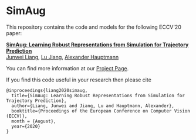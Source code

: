 # SimAug

This repository contains the code and models for the following ECCV'20 paper:

**[SimAug: Learning Robust Representations from Simulation for Trajectory Prediction](https://arxiv.org/abs/2004.02022)** \
[Junwei Liang](https://www.cs.cmu.edu/~junweil/),
[Lu Jiang](http://www.lujiang.info/),
[Alexander Hauptmann](https://www.cs.cmu.edu/~alex/)

You can find more information at our [Project Page](https://precognition.team/next/simaug/).

If you find this code useful in your research then please cite

```
@inproceedings{liang2020simaug,
  title={SimAug: Learning Robust Representations from Simulation for Trajectory Prediction},
  author={Liang, Junwei and Jiang, Lu and Hauptmann, Alexander},
  booktitle={Proceedings of the European Conference on Computer Vision (ECCV)},
  month = {August},
  year={2020}
}
```
